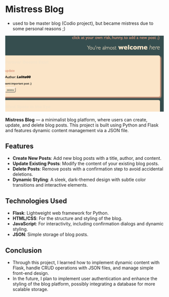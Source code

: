 # Mistress Blog
* used to be master blog (Codio project), but became mistress due to some personal reasons ;)

![screenshot_blog.png](screenshot_blog.png)

**Mistress Blog** — a minimalist blog platform, where users can create, update, and delete blog posts. This project is built using Python and Flask and features dynamic content management via a JSON file.

## Features

- **Create New Posts**: Add new blog posts with a title, author, and content.
- **Update Existing Posts**: Modify the content of your existing blog posts.
- **Delete Posts**: Remove posts with a confirmation step to avoid accidental deletions.
- **Dynamic Styling**: A sleek, dark-themed design with subtle color transitions and interactive elements.

## Technologies Used

- **Flask**: Lightweight web framework for Python.
- **HTML/CSS**: For the structure and styling of the blog.
- **JavaScript**: For interactivity, including confirmation dialogs and dynamic styling.
- **JSON**: Simple storage of blog posts.

## Conclusion

- Through this project, I learned how to implement dynamic content with Flask, handle CRUD operations with JSON files, and manage simple front-end design.
- In the future, I plan to implement user authentication and enhance the styling of the blog platform, possibly integrating a database for more scalable storage.
